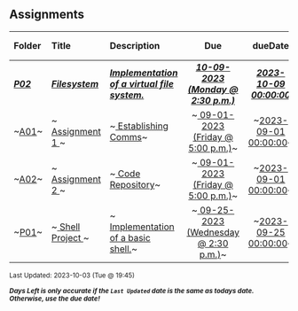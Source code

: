 ## Assignments

| Folder                                                                                                  | Title                                                                                                            | Description                                                                                                                                   |                                                                 Due                                                                  |                                                         dueDate                                                         | Days Left<sup>*</sup> |
| :------------------------------------------------------------------------------------------------------ | :--------------------------------------------------------------------------------------------------------------- | :-------------------------------------------------------------------------------------------------------------------------------------------- | :----------------------------------------------------------------------------------------------------------------------------------: | :---------------------------------------------------------------------------------------------------------------------: | --------------------- |
| ***<a href="https://github.com/rugbyprof/5143-Operating-Systems/tree/master/Assignments/P02">P02</a>*** | ***<a href="https://github.com/rugbyprof/5143-Operating-Systems/tree/master/Assignments/P02"> Filesystem </a>*** | ***<a href="https://github.com/rugbyprof/5143-Operating-Systems/tree/master/Assignments/P02"> Implementation of a virtual file system.</a>*** | ***<a href="https://github.com/rugbyprof/5143-Operating-Systems/tree/master/Assignments/P02"> 10-09-2023 (Monday @ 2:30 p.m.)</a>*** | ***<a href="https://github.com/rugbyprof/5143-Operating-Systems/tree/master/Assignments/P02">2023-10-09 00:00:00</a>*** | 6                     |
| ~<a href="https://github.com/rugbyprof/5143-Operating-Systems/tree/master/Assignments/A01">A01</a>~     | ~<a href="https://github.com/rugbyprof/5143-Operating-Systems/tree/master/Assignments/A01"> Assignment 1 </a>~   | ~<a href="https://github.com/rugbyprof/5143-Operating-Systems/tree/master/Assignments/A01"> Establishing Comms</a>~                           |   ~<a href="https://github.com/rugbyprof/5143-Operating-Systems/tree/master/Assignments/A01"> 09-01-2023 (Friday @ 5:00 p.m.)</a>~   |   ~<a href="https://github.com/rugbyprof/5143-Operating-Systems/tree/master/Assignments/A01">2023-09-01 00:00:00</a>~   | ----                  |
| ~<a href="https://github.com/rugbyprof/5143-Operating-Systems/tree/master/Assignments/A02">A02</a>~     | ~<a href="https://github.com/rugbyprof/5143-Operating-Systems/tree/master/Assignments/A02"> Assignment 2 </a>~   | ~<a href="https://github.com/rugbyprof/5143-Operating-Systems/tree/master/Assignments/A02"> Code Repository</a>~                              |   ~<a href="https://github.com/rugbyprof/5143-Operating-Systems/tree/master/Assignments/A02"> 09-01-2023 (Friday @ 5:00 p.m.)</a>~   |   ~<a href="https://github.com/rugbyprof/5143-Operating-Systems/tree/master/Assignments/A02">2023-09-01 00:00:00</a>~   | ----                  |
| ~<a href="https://github.com/rugbyprof/5143-Operating-Systems/tree/master/Assignments/P01">P01</a>~     | ~<a href="https://github.com/rugbyprof/5143-Operating-Systems/tree/master/Assignments/P01"> Shell Project </a>~  | ~<a href="https://github.com/rugbyprof/5143-Operating-Systems/tree/master/Assignments/P01"> Implementation of a basic shell.</a>~             | ~<a href="https://github.com/rugbyprof/5143-Operating-Systems/tree/master/Assignments/P01"> 09-25-2023 (Wednesday @ 2:30 p.m.)</a>~  |   ~<a href="https://github.com/rugbyprof/5143-Operating-Systems/tree/master/Assignments/P01">2023-09-25 00:00:00</a>~   | ----                  |

<sup>Last Updated: 2023-10-03 (Tue @ 19:45)</sup> 

<sup>***Days Left is only accurate if the `Last Updated` date is the same as todays date. Otherwise, use the due date!***</sup> 